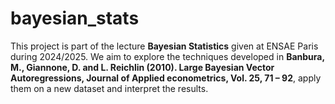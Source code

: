 # bayesian_stats
This project is part of the lecture **Bayesian Statistics** given at ENSAE Paris during 2024/2025. We aim to explore the techniques developed in **Banbura, M., Giannone, D. and L. Reichlin (2010). Large Bayesian Vector Autoregressions, Journal of Applied econometrics, Vol. 25, 71 – 92**, apply them on a new dataset and interpret the results.
